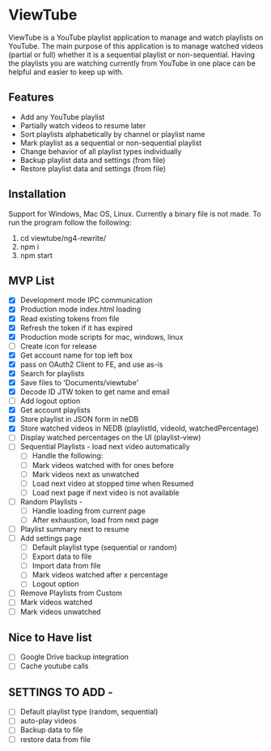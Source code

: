 # ViewTube
ViewTube is a YouTube playlist application to manage and watch playlists on YouTube. The main purpose of this application is to manage watched videos (partial or full) whether it is a sequential playlist or non-sequential. Having the playlists you are watching currently from YouTube in one place can be helpful and easier to keep up with.

## Features
+ Add any YouTube playlist
+ Partially watch videos to resume later
+ Sort playlists alphabetically by channel or playlist name
+ Mark playlist as a sequential or non-sequential playlist
+ Change behavior of all playlist types individually
+ Backup playlist data and settings (from file)
+ Restore playlist data and settings (from file)

## Installation
Support for Windows, Mac OS, Linux. Currently a binary file is not made.
To run the program follow the following:
1. cd viewtube/ng4-rewrite/
2. npm i
3. npm start

## MVP List
- [x] Development mode IPC communication
- [x] Production mode index.html loading
- [x] Read existing tokens from file
- [x] Refresh the token if it has expired
- [x] Production mode scripts for mac, windows, linux
- [ ] Create icon for release
- [x] Get account name for top left box
- [x] pass on OAuth2 Client to FE, and use as-is
- [x] Search for playlists
- [x] Save files to 'Documents/viewtube'
- [x] Decode ID JTW token to get name and email
- [ ] Add logout option
- [x] Get account playlists
- [x] Store playlist in JSON form in neDB
- [x] Store watched videos in NEDB (playlistId, videoId, watchedPercentage)
- [ ] Display watched percentages on the UI (playlist-view)
- [ ] Sequential Playlists - load next video automatically
	- [ ] Handle the following: 
	- [ ] Mark videos watched with for ones before
	- [ ] Mark videos next as unwatched
	- [ ] Load next video at stopped time when Resumed
	- [ ] Load next page if next video is not available
- [ ] Random Playlists - 
	- [ ] Handle loading from current page
	- [ ] After exhaustion, load from next page
- [ ] Playlist summary next to resume
- [ ] Add settings page
	- [ ] Default playlist type (sequential or random)
	- [ ] Export data to file
	- [ ] Import data from file
	- [ ] Mark videos watched after x percentage
	- [ ] Logout option
- [ ] Remove Playlists from Custom
- [ ] Mark videos watched
- [ ] Mark videos unwatched

## Nice to Have list
- [ ] Google Drive backup integration
- [ ] Cache youtube calls

## SETTINGS TO ADD - 
- [ ] Default playlist type (random, sequential)
- [ ] auto-play videos
- [ ] Backup data to file
- [ ] restore data from file
